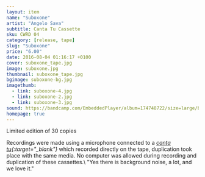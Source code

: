 ```yaml
---
layout: item
name: "Suboxone"
artist: "Angelo Sava"
subtitle: Canta Tu Cassette
sku: CWRD 04
category: [release, tape]
slug: "Suboxone"
price: "6.00"
date: 2016-08-04 01:16:17 +0100
cover: suboxone_tape.jpg
image: suboxone.jpg
thumbnail: suboxone_tape.jpg
bgimage: suboxone-bg.jpg
imagethumb:
  - link: suboxone-4.jpg
  - link: suboxone-2.jpg
  - link: suboxone-3.jpg
sound: https://bandcamp.com/EmbeddedPlayer/album=174748722/size=large/bgcol=ffffff/linkcol=333333/tracklist=false/artwork=small/transparent=true/"
homepage: true
---
```


Limited edition of 30 copies

Recordings were made using a microphone connected to a *[canta tu](https://www.youtube.com/watch?v=fm_GRQgXZEE){:target="_blank"}* which recorded directly on the tape, duplication took place with the same media. No computer was allowed during recording and duplication of these cassettes.\\
"Yes there is background noise, a lot, and we love it."